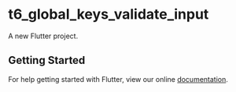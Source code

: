 # t6_global_keys_validate_input

A new Flutter project.

## Getting Started

For help getting started with Flutter, view our online
[documentation](https://flutter.io/).
